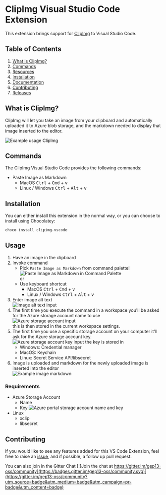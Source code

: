 # ClipImg Visual Studio Code Extension

This extension brings support for [ClipImg](https://github.com/gep13-oss/clipimg-vscode) to Visual Studio Code.

## Table of Contents

1. [What is ClipImg?](#what-is-clipimg)
1. [Commands](#commands)
1. [Resources](#resources)
1. [Installation](#installation)
1. [Documentation](#documentation)
1. [Contributing](#contributing)
1. [Releases](#releases)

## What is ClipImg?

ClipImg will let you take an image from your clipboard and automatically uploaded it to Azure blob storage, and the markdown needed to display that image inserted to the editor.

![Example usage ClipImg](https://clipimg.blob.core.windows.net/clipimg-vscode/2020/09/06/056f020b-dbf5-4ce7-8fee-60364f53e0c4.gif?sp=r&st=2020-09-06T15:34:59Z&se=2020-09-07T15:34:59Z&sv=2019-12-12&sr=b&sig=NXyOB4U9yMsU8si1L8D%2Bptgb6GBz8jtDOajqN%2FoQflQ%3D)

## Commands

The ClipImg Visual Studio Code provides the following commands:

* Paste Image as Markdown
    * MacOS <kbd>Ctrl</kbd> + <kbd>Cmd</kbd> + <kbd>v</kbd>
    * Linux / Windows <kbd>Ctrl</kbd> + <kbd>Alt</kbd> + <kbd>v</kbd>

## Installation

You can either install this extension in the normal way, or you can choose to install using Chocolatey:

```powershell
choco install clipimg-vscode
```

## Usage

1. Have an image in the clipboard
1. Invoke command
    - Pick `Paste Image as Markdown` from command palette!<br/>
    ![Paste Image as Markdown in Command Palette](https://clipimg.blob.core.windows.net/clipimg-vscode/2020/09/06/1e3da757-6c35-cfd1-79e5-26df02236946.png?sv=2019-12-12&st=2020-09-05T14%3A51%3A52Z&se=2030-09-06T14%3A51%3A52Z&sr=b&sp=r&sig=vh4TxVmnFcoQfR4QVAHQ%2B2d1E4AciBXDVljZRpEUWAo%3D)<br/>or
    - Use keyboard shortcut
        - MacOS <kbd>Ctrl</kbd> + <kbd>Cmd</kbd> + <kbd>v</kbd>
        - Linux / Windows <kbd>Ctrl</kbd> + <kbd>Alt</kbd> + <kbd>v</kbd>
1. Enter image alt text<br/>![Image alt text input](https://clipimg.blob.core.windows.net/clipimg-vscode/2020/09/06/9a2251d7-08cf-72e5-d158-4cc5676add06.png?sv=2019-12-12&st=2020-09-05T14%3A57%3A25Z&se=2030-09-06T14%3A57%3A25Z&sr=b&sp=r&sig=POT%2Bd0dfrAZxewCNhq8WUUj9xi3Uh23K170i2QcKip4%3D)
1. The first time you execute the command in a workspace you'll be asked for the Azure storage account name to use<br/>
![Azure storage account input](https://clipimg.blob.core.windows.net/clipimg-vscode/2020/09/06/8b160ae5-e702-a119-86e5-0d1324f4140c.png?sv=2019-12-12&st=2020-09-05T15%3A00%3A26Z&se=2030-09-06T15%3A00%3A26Z&sr=b&sp=r&sig=xESopPy9X9hGidHH4BGD4NPEn4%2BSYbKSqvJEifpmX8o%3D)<br/>
this is then stored in the current workspace settings.
1. The first time you use a specific storage account on your computer it'll ask for the Azure storage account key.</br>
![Azure storage account key input](https://clipimg.blob.core.windows.net/clipimg-vscode/2020/09/06/911030b1-7b7a-a642-5aad-ac32f512af0e.png?sv=2019-12-12&st=2020-09-05T15%3A04%3A43Z&se=2030-09-06T15%3A04%3A43Z&sr=b&sp=r&sig=WgECpUxYCyaDf%2FjXrOHDEuxG3a46QLwaccvCJkajiNw%3D)
the key is stored in
    - Windows: Credential manager
    - MacOS: Keychain
    - Linux: Secret Service API/libsecret
1. Image is uploaded and markdown for the newly uploaded image is inserted into the editor</br>
![Example image markdown](https://clipimg.blob.core.windows.net/clipimg-vscode/2020/09/06/5319cd97-a3a9-17e9-86d4-3a21182ca5d0.png?sv=2019-12-12&st=2020-09-05T15%3A22%3A24Z&se=2030-09-06T15%3A22%3A24Z&sr=b&sp=r&sig=jwSUpS89MJa%2BvQ5GOQR%2BQ%2BcMI8MyUJq1tvBK83qIK30%3D)

### Requirements

* Azure Storage Account
    - Name
    - Key
    ![Azure portal storage account name and key](https://clipimg.blob.core.windows.net/clipimg-vscode/2020/09/06/b9c20692-3eb1-e630-bd03-89e95c902076.png?sv=2019-12-12&st=2020-09-05T16%3A02%3A30Z&se=2030-09-06T16%3A02%3A30Z&sr=b&sp=r&sig=aPEl4ploTM%2Bdy6t73n2eH8hBbWWRl9BNS09D0Y2%2FXlI%3D)
* Linux
    - xclip
    - libsecret

## Contributing

If you would like to see any features added for this VS Code Extension, feel free to raise an [issue](https://github.com/gep13-oss/clipimg-vscode/issues), and if possible, a follow up pull request.

You can also join in the Gitter Chat [![Join the chat at https://gitter.im/gep13-oss/community](https://badges.gitter.im/gep13-oss/community.svg)](https://gitter.im/gep13-oss/community?utm_source=badge&utm_medium=badge&utm_campaign=pr-badge&utm_content=badge)